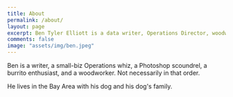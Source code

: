 ```yaml
---
title: About
permalink: /about/
layout: page
excerpt: Ben Tyler Elliott is a data writer, Operations Director, woodworker, Photoshop scoundrel, and burrito enthusiast. Not necessarily in that order. He lives in the Bay Area.
comments: false
image: "assets/img/ben.jpeg"
---
```



Ben is a writer, a small-biz Operations whiz, a Photoshop scoundrel, a burrito enthusiast, and a woodworker. Not necessarily in that order.

He lives in the Bay Area with his dog and his dog's family.

